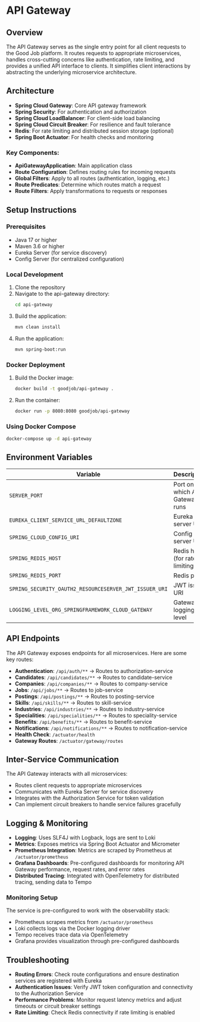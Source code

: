 # API Gateway

## Overview
The API Gateway serves as the single entry point for all client requests to the Good Job platform. It routes requests to appropriate microservices, handles cross-cutting concerns like authentication, rate limiting, and provides a unified API interface to clients. It simplifies client interactions by abstracting the underlying microservice architecture.

## Architecture
- **Spring Cloud Gateway**: Core API gateway framework
- **Spring Security**: For authentication and authorization
- **Spring Cloud LoadBalancer**: For client-side load balancing
- **Spring Cloud Circuit Breaker**: For resilience and fault tolerance
- **Redis**: For rate limiting and distributed session storage (optional)
- **Spring Boot Actuator**: For health checks and monitoring

### Key Components:
- **ApiGatewayApplication**: Main application class
- **Route Configuration**: Defines routing rules for incoming requests
- **Global Filters**: Apply to all routes (authentication, logging, etc.)
- **Route Predicates**: Determine which routes match a request
- **Route Filters**: Apply transformations to requests or responses

## Setup Instructions

### Prerequisites
- Java 17 or higher
- Maven 3.6 or higher
- Eureka Server (for service discovery)
- Config Server (for centralized configuration)

### Local Development
1. Clone the repository
2. Navigate to the api-gateway directory:
   ```bash
   cd api-gateway
   ```
3. Build the application:
   ```bash
   mvn clean install
   ```
4. Run the application:
   ```bash
   mvn spring-boot:run
   ```
   
### Docker Deployment
1. Build the Docker image:
   ```bash
   docker build -t goodjob/api-gateway .
   ```
2. Run the container:
   ```bash
   docker run -p 8080:8080 goodjob/api-gateway
   ```

### Using Docker Compose
```bash
docker-compose up -d api-gateway
```

## Environment Variables
| Variable | Description | Default Value |
|----------|-------------|---------------|
| `SERVER_PORT` | Port on which API Gateway runs | 8080 |
| `EUREKA_CLIENT_SERVICE_URL_DEFAULTZONE` | Eureka server URL | http://eureka-server:8761/eureka/ |
| `SPRING_CLOUD_CONFIG_URI` | Config server URL | http://config-server:8888 |
| `SPRING_REDIS_HOST` | Redis host (for rate limiting) | redis |
| `SPRING_REDIS_PORT` | Redis port | 6379 |
| `SPRING_SECURITY_OAUTH2_RESOURCESERVER_JWT_ISSUER_URI` | JWT issuer URI | http://authorization-service:9000 |
| `LOGGING_LEVEL_ORG_SPRINGFRAMEWORK_CLOUD_GATEWAY` | Gateway logging level | INFO |

## API Endpoints
The API Gateway exposes endpoints for all microservices. Here are some key routes:

- **Authentication**: `/api/auth/**` → Routes to authorization-service
- **Candidates**: `/api/candidates/**` → Routes to candidate-service
- **Companies**: `/api/companies/**` → Routes to company-service
- **Jobs**: `/api/jobs/**` → Routes to job-service
- **Postings**: `/api/postings/**` → Routes to posting-service
- **Skills**: `/api/skills/**` → Routes to skill-service
- **Industries**: `/api/industries/**` → Routes to industry-service
- **Specialities**: `/api/specialities/**` → Routes to speciality-service
- **Benefits**: `/api/benefits/**` → Routes to benefit-service
- **Notifications**: `/api/notifications/**` → Routes to notification-service
- **Health Check**: `/actuator/health`
- **Gateway Routes**: `/actuator/gateway/routes`

## Inter-Service Communication
The API Gateway interacts with all microservices:
- Routes client requests to appropriate microservices
- Communicates with Eureka Server for service discovery
- Integrates with the Authorization Service for token validation
- Can implement circuit breakers to handle service failures gracefully

## Logging & Monitoring
- **Logging**: Uses SLF4J with Logback, logs are sent to Loki
- **Metrics**: Exposes metrics via Spring Boot Actuator and Micrometer
- **Prometheus Integration**: Metrics are scraped by Prometheus at `/actuator/prometheus`
- **Grafana Dashboards**: Pre-configured dashboards for monitoring API Gateway performance, request rates, and error rates
- **Distributed Tracing**: Integrated with OpenTelemetry for distributed tracing, sending data to Tempo

### Monitoring Setup
The service is pre-configured to work with the observability stack:
- Prometheus scrapes metrics from `/actuator/prometheus`
- Loki collects logs via the Docker logging driver
- Tempo receives trace data via OpenTelemetry
- Grafana provides visualization through pre-configured dashboards

## Troubleshooting
- **Routing Errors**: Check route configurations and ensure destination services are registered with Eureka
- **Authentication Issues**: Verify JWT token configuration and connectivity to the Authorization Service
- **Performance Problems**: Monitor request latency metrics and adjust timeouts or circuit breaker settings
- **Rate Limiting**: Check Redis connectivity if rate limiting is enabled 